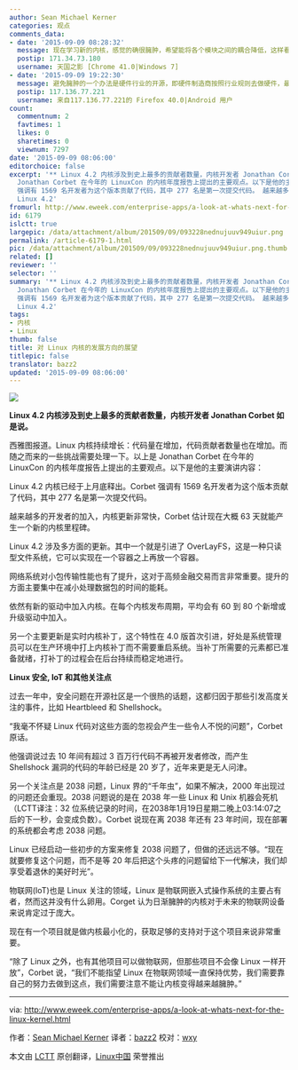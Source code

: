 ```yaml
---
author: Sean Michael Kerner
categories: 观点
comments_data:
- date: '2015-09-09 08:28:32'
  message: 现在学习新的内核，感觉的确很臃肿，希望能将各个模块之间的耦合降低，这样看起来感觉就好点了
  postip: 171.34.73.180
  username: 天国之影 [Chrome 41.0|Windows 7]
- date: '2015-09-09 19:22:30'
  message: 避免臃肿的一个办法是硬件行业的开源，即硬件制造商按照行业规则去做硬件，最终反映到系统及内核的就会是可以统一解读的数据。但这将会是一个漫长的过程，想让硬件厂商达成共识并非易事
  postip: 117.136.77.221
  username: 来自117.136.77.221的 Firefox 40.0|Android 用户
count:
  commentnum: 2
  favtimes: 1
  likes: 0
  sharetimes: 0
  viewnum: 7297
date: '2015-09-09 08:06:00'
editorchoice: false
excerpt: '** Linux 4.2 内核涉及到史上最多的贡献者数量，内核开发者 Jonathan Corbet 如是说。** 西雅图报道。Linux 内核持续增长：代码量在增加，代码贡献者数量也在增加。而随之而来的一些挑战需要处理一下。以上是
  Jonathan Corbet 在今年的 LinuxCon 的内核年度报告上提出的主要观点。以下是他的主要演讲内容： Linux 4.2 内核已经于上月底释出。Corbet
  强调有 1569 名开发者为这个版本贡献了代码，其中 277 名是第一次提交代码。 越来越多的开发者的加入，内核更新非常快，Corbet 估计现在大概 63 天就能产生一个新的内核里程碑。
  Linux 4.2'
fromurl: http://www.eweek.com/enterprise-apps/a-look-at-whats-next-for-the-linux-kernel.html
id: 6179
islctt: true
largepic: /data/attachment/album/201509/09/093228nednujuuv949uiur.png
permalink: /article-6179-1.html
pic: /data/attachment/album/201509/09/093228nednujuuv949uiur.png.thumb.jpg
related: []
reviewer: ''
selector: ''
summary: '** Linux 4.2 内核涉及到史上最多的贡献者数量，内核开发者 Jonathan Corbet 如是说。** 西雅图报道。Linux 内核持续增长：代码量在增加，代码贡献者数量也在增加。而随之而来的一些挑战需要处理一下。以上是
  Jonathan Corbet 在今年的 LinuxCon 的内核年度报告上提出的主要观点。以下是他的主要演讲内容： Linux 4.2 内核已经于上月底释出。Corbet
  强调有 1569 名开发者为这个版本贡献了代码，其中 277 名是第一次提交代码。 越来越多的开发者的加入，内核更新非常快，Corbet 估计现在大概 63 天就能产生一个新的内核里程碑。
  Linux 4.2'
tags:
- 内核
- Linux
thumb: false
title: 对 Linux 内核的发展方向的展望
titlepic: false
translator: bazz2
updated: '2015-09-09 08:06:00'
---
```


![](/data/attachment/album/201509/09/093228nednujuuv949uiur.png)


**Linux 4.2 内核涉及到史上最多的贡献者数量，内核开发者 Jonathan Corbet 如是说。**


西雅图报道。Linux 内核持续增长：代码量在增加，代码贡献者数量也在增加。而随之而来的一些挑战需要处理一下。以上是 Jonathan Corbet 在今年的 LinuxCon 的内核年度报告上提出的主要观点。以下是他的主要演讲内容：


Linux 4.2 内核已经于上月底释出。Corbet 强调有 1569 名开发者为这个版本贡献了代码，其中 277 名是第一次提交代码。


越来越多的开发者的加入，内核更新非常快，Corbet 估计现在大概 63 天就能产生一个新的内核里程碑。


Linux 4.2 涉及多方面的更新。其中一个就是引进了 OverLayFS，这是一种只读型文件系统，它可以实现在一个容器之上再放一个容器。


网络系统对小包传输性能也有了提升，这对于高频金融交易而言非常重要。提升的方面主要集中在减小处理数据包的时间的能耗。


依然有新的驱动中加入内核。在每个内核发布周期，平均会有 60 到 80 个新增或升级驱动中加入。


另一个主要更新是实时内核补丁，这个特性在 4.0 版首次引进，好处是系统管理员可以在生产环境中打上内核补丁而不需要重启系统。当补丁所需要的元素都已准备就绪，打补丁的过程会在后台持续而稳定地进行。


**Linux 安全, IoT 和其他关注点**


过去一年中，安全问题在开源社区是一个很热的话题，这都归因于那些引发高度关注的事件，比如 Heartbleed 和 Shellshock。


“我毫不怀疑 Linux 代码对这些方面的忽视会产生一些令人不悦的问题”，Corbet 原话。


他强调说过去 10 年间有超过 3 百万行代码不再被开发者修改，而产生 Shellshock 漏洞的代码的年龄已经是 20 岁了，近年来更是无人问津。


另一个关注点是 2038 问题，Linux 界的“千年虫”，如果不解决，2000 年出现过的问题还会重现。2038 问题说的是在 2038 年一些 Linux 和 Unix 机器会死机（LCTT译注：32 位系统记录的时间，在2038年1月19日星期二晚上03:14:07之后的下一秒，会变成负数）。Corbet 说现在离 2038 年还有 23 年时间，现在部署的系统都会考虑 2038 问题。


Linux 已经启动一些初步的方案来修复 2038 问题了，但做的还远远不够。“现在就要修复这个问题，而不是等 20 年后把这个头疼的问题留给下一代解决，我们却享受着退休的美好时光”。


物联网(IoT)也是 Linux 关注的领域，Linux 是物联网嵌入式操作系统的主要占有者，然而这并没有什么卵用。Corget 认为日渐臃肿的内核对于未来的物联网设备来说肯定过于庞大。


现在有一个项目就是做内核最小化的，获取足够的支持对于这个项目来说非常重要。


“除了 Linux 之外，也有其他项目可以做物联网，但那些项目不会像 Linux 一样开放”，Corbet 说，“我们不能指望 Linux 在物联网领域一直保持优势，我们需要靠自己的努力去做到这点，我们需要注意不能让内核变得越来越臃肿。”




---


via: <http://www.eweek.com/enterprise-apps/a-look-at-whats-next-for-the-linux-kernel.html>


作者：[Sean Michael Kerner](http://www.eweek.com/cp/bio/Sean-Michael-Kerner/) 译者：[bazz2](https://github.com/bazz2) 校对：[wxy](https://github.com/wxy)


本文由 [LCTT](https://github.com/LCTT/TranslateProject) 原创翻译，[Linux中国](https://linux.cn/) 荣誉推出